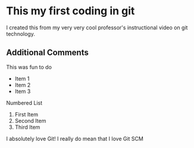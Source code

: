 # This my first coding in git

I created this from my very very cool professor's instructional video on git technology.

## Additional Comments

This was fun to do

* Item 1
* Item 2
* Item 3


Numbered List

1. First Item
2. Second Item
3. Third Item

I absolutely love Git!
I really do mean that I love Git SCM
